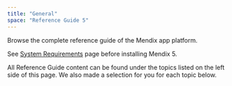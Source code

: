 ```yaml
---
title: "General"
space: "Reference Guide 5"
---
```


Browse the complete reference guide of the Mendix app platform.

See [System Requirements](system-requirements) page before installing Mendix 5.

All Reference Guide content can be found under the topics listed on the left side of this page. We also made a selection for you for each topic below.
